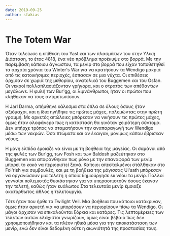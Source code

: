 ```yaml
---
date: 2019-09-25
author: sfakias
---
```

# The Totem War

Όταν τελείωσε η επίθεση του Yast και των πλασμάτων του στην Υλική Διάσταση, το
έτος 4818, ένα νέο πρόβλημα προέκυψε στο βορρά. Με την παρέμβαση κάποιου
άγνωστου, τα μενίρ στο βορρά που είχαν τοποθετηθεί τα αρχαία χρόνια του
Winter's War για να κρατήσουν τα Wendigo μακριά από τις κατοικήσιμες περιοχές,
έσπασαν σε μια νύχτα. Οι επιθέσεις άρχισαν σε χωριά της μεθορίου, ανατολικά
του Buggemen και του Osfan. Οι νεκροί πολλαπλασιάζονταν γρήγορα, και ο στρατός
των απέθαντων μεγάλωνε. Η φυλή των Bur'gg, οι λιμνάνθρωποι, ήταν οι πρώτοι που
κλήθηκαν να τους αντιμετωπίσουν.  

Η Jarl Darma, απήυθηνε κάλεσμα στα όπλα σε όλους όσους ήταν αξιόμαχοι, και η
ίδια ηγήθηκε τις πρώτες μάχες, πολεμώντας στην πρώτη γραμμή. Με αρκετές
απώλειες μπόρεσαν να νικήσουν τις πρώτες μάχες, όμως ήταν ολοφάνερο πως η
κατάσταση θα γινόταν χειρότερη σύντομα. Δεν υπήρχε τρόπος να σταματήσουν την
αναπαραγωγή των Wendigo μέσω των νεκρών. Όσα πτώματα και αν έκαιγαν, μονίμως
κάπου έβρισκαν νέους.  

Η μόνη ελπίδα έμοιαζε να είναι με τη βοήθεια της μαγείας. Οι σαμάνοι από της
φυλές των Bur'gg, των Fosh και των Baldosh μαζεύτηκαν στο Buggemen και
αποφάνθηκαν πως μόνο με την επαναφορά των μενίρ μπορεί το κακό να περιοριστεί
ξανά. Καποιοι απεσταλμένοι στάλθηκαν στο Fol'rish για συμβουλές, και με τη
βοήθεια της μάγισσας Ul'sath μπόρεσαν να οργανώσουν μια τελετή η οποία
δημιούργησε εκ νέου τα μενίρ. Πολλοί γενναίοι πολεμιστές θυσιάστηκαν για να
υπερασπιστούν όσους έκαναν την τελετή, καθώς ήταν ευάλωτοι: Στα τελευταία
μενίρ έμοιαζε ακατόρθωτος άθλος η τελετουργία.  

Τότε ήταν που ήρθε το Twilight Veil. Μια βοήθεια που κάποιοι κατάκριναν, όμως
ήταν αρκετή για να μπορέσουν να περιορίσουν πίσω τα Wendigo. Οι μάγοι άρχισαν
να επικαλούνται ξόρκια και κατάρες. Τις λεπτομέρειες των τελετών αυτών
ελάχιστοι γνωρίζουν, όμως είναι βέβαιο πως δεν χρησιμοποιήθηκαν και τα πλέον
ηθικά μέσα για την αποκατάσταση των μενίρ, ενώ δεν είναι δεδομένη ούτε η
αιωνιότητά της προστασίας τους.

